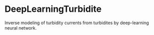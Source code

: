 # DeepLearningTurbidite
Inverse modeling of turbidity currents from turbidites by deep-learning neural network.
